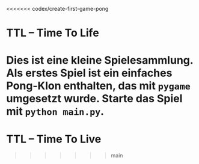 <<<<<<< codex/create-first-game-pong
# TTL – Time To Life

Dies ist eine kleine Spielesammlung. Als erstes Spiel ist ein einfaches
Pong-Klon enthalten, das mit ``pygame`` umgesetzt wurde. Starte das Spiel mit
``python main.py``.
=======
# TTL – Time To Live
>>>>>>> main